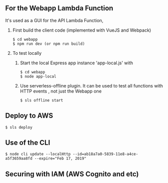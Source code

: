 ## For the Webapp Lambda Function
It's used as a GUI for the API Lambda Function,
1. First build the client code (implemented with VueJS and Webpack)

	```
	$ cd webapp
	$ npm run dev (or npm run build)
	```
2. To test locally
	1. Start the local Express app instance 'app-local.js' with
		```
		$ cd webapp
		$ node app-local
		```
	2. Use serverless-offline plugin. It can be used to test all functions with HTTP events , not just the Webapp one
		```
		$ sls offline start
		```

## Deploy to AWS
```
$ sls deploy
```

## Use of the CLI
```
$ node cli update --localHttp --id=ab18a7a0-5839-11e8-a4ce-a5f3659aa8fd --expire="Feb 17, 2019"
```


## Securing with IAM (AWS Cognito and etc)
